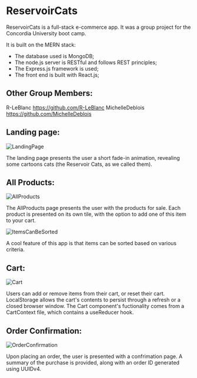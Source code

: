# ReservoirCats

ReservoirCats is a full-stack e-commerce app. It was a group project for the Concordia University boot camp.

It is built on the MERN stack:

- The database used is MongoDB;
- The node.js server is RESTful and follows REST principles;
- The Express.js framework is used;
- The front end is built with React.js;

<h2>Other Group Members:</h2>

R-LeBlanc <https://github.com/R-LeBlanc>
MichelleDeblois <https://github.com/MichelleDeblois>

<h2>Landing page:</h2>

![LandingPage](https://user-images.githubusercontent.com/91158694/173381575-12779493-bc78-4842-ba5f-734b4254f62a.png)

The landing page presents the user a short fade-in animation, revealing some cartoons cats (the Reservoir Cats, as we called them).

<h2>All Products:</h2>

![AllProducts](https://user-images.githubusercontent.com/91158694/173382081-6aad7b79-590b-4dda-b91c-7858578c7365.png)

The AllProducts page presents the user with the products for sale. Each product is presented on its own tile, with the option to add one of this item to your cart.

![ItemsCanBeSorted](https://user-images.githubusercontent.com/91158694/173387772-7f316419-3232-4d5f-9ae8-25ed543fbe5d.png)

A cool feature of this app is that items can be sorted based on various criteria.

<h2>Cart:</h2>

![Cart](https://user-images.githubusercontent.com/91158694/173388290-9aca9b42-235e-45b8-a48f-9df34a3c20b1.png)

Users can add or remove items from their cart, or reset their cart. LocalStorage allows the cart's contents to persist through a refresh or a closed browser window. The Cart component's fuctionality comes from a CartContext file, which contains a useReducer hook.

<h2>Order Confirmation:</h2>

![OrderConfirmation](https://user-images.githubusercontent.com/91158694/173390383-ced632ff-b8ef-46cc-84e2-6b09609caa9f.png)

Upon placing an order, the user is presented with a confrimation page. A summary of the purchase is provided, along with an order ID generated using UUIDv4.
